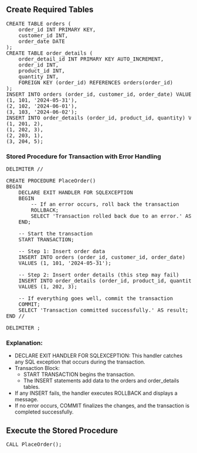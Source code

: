 ## Create Required Tables

<pre>
CREATE TABLE orders (
    order_id INT PRIMARY KEY,
    customer_id INT,
    order_date DATE
);
CREATE TABLE order_details (
    order_detail_id INT PRIMARY KEY AUTO_INCREMENT,
    order_id INT,
    product_id INT,
    quantity INT,
    FOREIGN KEY (order_id) REFERENCES orders(order_id)
);
INSERT INTO orders (order_id, customer_id, order_date) VALUES
(1, 101, '2024-05-31'),
(2, 102, '2024-06-01'),
(3, 103, '2024-06-02');
INSERT INTO order_details (order_id, product_id, quantity) VALUES
(1, 201, 2),
(1, 202, 3),
(2, 203, 1),
(3, 204, 5);
</pre>

### Stored Procedure for Transaction with Error Handling
<pre>
DELIMITER //

CREATE PROCEDURE PlaceOrder()
BEGIN
    DECLARE EXIT HANDLER FOR SQLEXCEPTION
    BEGIN
        -- If an error occurs, roll back the transaction
        ROLLBACK;
        SELECT 'Transaction rolled back due to an error.' AS result;
    END;

    -- Start the transaction
    START TRANSACTION;

    -- Step 1: Insert order data
    INSERT INTO orders (order_id, customer_id, order_date)
    VALUES (1, 101, '2024-05-31');

    -- Step 2: Insert order details (this step may fail)
    INSERT INTO order_details (order_id, product_id, quantity)
    VALUES (1, 202, 3);

    -- If everything goes well, commit the transaction
    COMMIT;
    SELECT 'Transaction committed successfully.' AS result;
END //

DELIMITER ;
</pre>

### Explanation:
- DECLARE EXIT HANDLER FOR SQLEXCEPTION: This handler catches any SQL exception that occurs during the transaction.
- Transaction Block:
    - START TRANSACTION begins the transaction.
    - The INSERT statements add data to the orders and order_details tables.
- If any INSERT fails, the handler executes ROLLBACK and displays a message.
- If no error occurs, COMMIT finalizes the changes, and the transaction is completed successfully.

## Execute the Stored Procedure
<pre>
CALL PlaceOrder();
</pre>

<pre>
</pre>